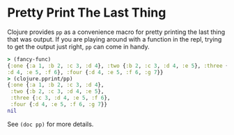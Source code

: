 # Pretty Print The Last Thing

Clojure provides `pp` as a convenience macro for pretty printing the last
thing that was output. If you are playing around with a function in the
repl, trying to get the output just right, `pp` can come in handy.

```clojure
> (fancy-func)
{:one {:a 1, :b 2, :c 3, :d 4}, :two {:b 2, :c 3, :d 4, :e 5}, :three {:c 3,
:d 4, :e 5, :f 6}, :four {:d 4, :e 5, :f 6, :g 7}}
> (clojure.pprint/pp)
{:one {:a 1, :b 2, :c 3, :d 4},
 :two {:b 2, :c 3, :d 4, :e 5},
 :three {:c 3, :d 4, :e 5, :f 6},
 :four {:d 4, :e 5, :f 6, :g 7}}
nil
```

See `(doc pp)` for more details.
